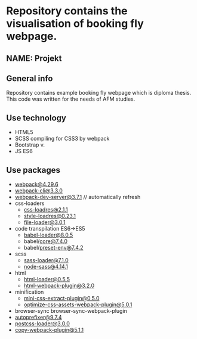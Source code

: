 # Repository contains the visualisation of booking fly webpage. 
## NAME: Projekt

## General info
Repository contains example booking fly webpage which is diploma thesis. This code was written for the needs of AFM studies.  

## Use technology
* HTML5
* SCSS compiling for CSS3 by webpack 
* Bootstrap v. 
* JS ES6 

## Use packages
* webpack@4.29.6
* webpack-cli@3.3.0 
* webpack-dev-server@3.7.1 // automatically refresh
* css-loaders 
  * css-loadres@2.1.1
  * style-loadres@0.23.1
  * file-loader@3.0.1
* code transpilation ES6->ES5
  * babel-loader@8.0.5
  * babel/core@7.4.0 
  * babel/preset-env@7.4.2
* scss 
  * sass-loader@7.1.0
  * node-sass@4.14.1
* html
  * html-loader@0.5.5 
  * html-webpack-plugin@3.2.0
* minification 
  * mini-css-extract-plugin@0.5.0
  * optimize-css-assets-webpack-plugin@5.0.1
* browser-sync browser-sync-webpack-plugin
* autoprefixer@9.7.4
* postcss-loader@3.0.0
* copy-webpack-plugin@5.1.1

